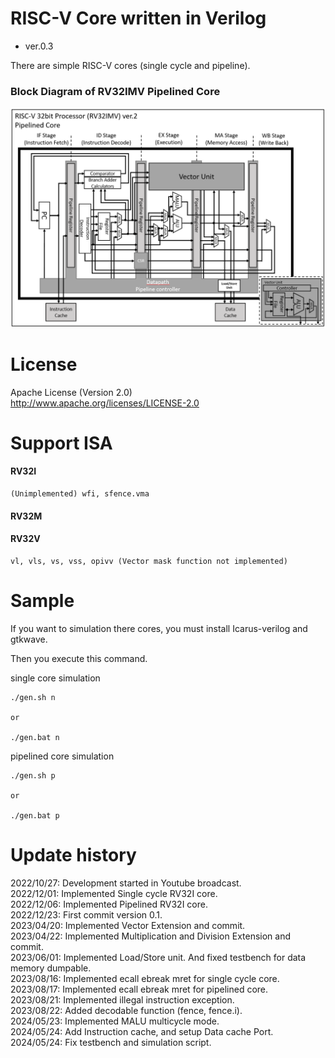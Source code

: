 RISC-V Core written in Verilog
===============================

- ver.0.3

There are simple RISC-V cores (single cycle and pipeline).

### Block Diagram of RV32IMV Pipelined Core
![Pipelined Core](image_rv32imv_pipe_v2.png)

License
========================================

Apache License (Version 2.0)  
http://www.apache.org/licenses/LICENSE-2.0  

Support ISA
========================================

#### RV32I
```
(Unimplemented) wfi, sfence.vma
```
#### RV32M
#### RV32V
```
vl, vls, vs, vss, opivv (Vector mask function not implemented)
```

Sample
========================================

If you want to simulation there cores, you must install Icarus-verilog and gtkwave.

Then you execute this command.


single core simulation
```
./gen.sh n

or

./gen.bat n
```

pipelined core simulation
```
./gen.sh p

or

./gen.bat p
```

Update history
========================================
2022/10/27: Development started in Youtube broadcast.  
2022/12/01: Implemented Single cycle RV32I core.  
2022/12/06: Implemented Pipelined RV32I core.  
2022/12/23: First commit version 0.1.  
2023/04/20: Implemented Vector Extension and commit.  
2023/04/22: Implemented Multiplication and Division Extension and commit.  
2023/06/01: Implemented Load/Store unit. And fixed testbench for data memory dumpable.  
2023/08/16: Implemented ecall ebreak mret for single cycle core.  
2023/08/17: Implemented ecall ebreak mret for pipelined core.  
2023/08/21: Implemented illegal instruction exception.  
2023/08/22: Added decodable function (fence, fence.i).  
2024/05/23: Implemented MALU multicycle mode.  
2024/05/24: Add Instruction cache, and setup Data cache Port.  
2024/05/24: Fix testbench and simulation script.  
